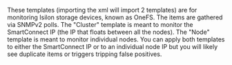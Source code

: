 These templates (importing the xml will import 2 templates) are for monitoring
Isilon storage devices, known as OneFS.  The items are gathered via SNMPv2
polls.  The "Cluster" template is meant to monitor the SmartConnect IP (the
IP that floats between all the nodes).  The "Node" template is meant to
monitor individual nodes.  You can apply both templates to either the
SmartConnect IP or to an individual node IP but you will likely see duplicate
items or triggers tripping false positives.
